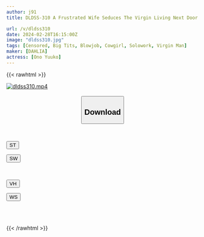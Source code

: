 ```yaml
---
author: j91
title: DLDSS-310 A Frustrated Wife Seduces The Virgin Living Next Door And Rides His Cock In Cowgirl Position Yuko Ono

url: /v/dldss310
date: 2024-02-28T16:15:00Z
image: "dldss310.jpg"
tags: [Censored, Big Tits, Blowjob, Cowgirl, Solowork, Virgin Man]
maker: [DAHLIA]
actress: [Ono Yuuko]
---
```



{{< rawhtml >}}

<div class="video" data-videoid="p1ZwryKR2BFry6d">
    <a href="javascript:;">
        <img src="/v/dldss310/dldss310.jpg" width="WIDTH" height="HEIGHT" alt="dldss310.mp4" loading="lazy">
    </a>
</div>

<script type="text/javascript" src="https://j91.asia/asset/on-demand-st.js"></script>

<br>
  <link rel="stylesheet" href="https://j91.asia/asset/bs5.css">
  
  <center>
  <button class="btn btn-primary" type="button" data-bs-toggle="collapse" data-bs-target=".multi-collapse" aria-expanded="false" aria-controls="multiCollapseExample1 multiCollapseExample2"><h2>Download</h2></button></center>
</p>
<div class="row">
  <div class="col">
    <div class="collapse multi-collapse" id="multiCollapseExample1">
      <div class="card card-body">
	      	      <br>
<div class="buttons">  
<p><a href="https://streamtape.to/v/p1ZwryKR2BFry6d" target="_blank"><button class="btn-hover color-3"><i class="fa fa-download"></i> ST</button></a></p>
<p><a href="https://cdnwish.com/at1988te01o8" target="_blank"><button class="btn-hover color-2"><i class="fa fa-download"></i> SW</button></a></p></div>
    </div>
  </div>
</div>
  <div class="col">
    <div class="collapse multi-collapse" id="multiCollapseExample2">
      <div class="card card-body">
	      <br>
<div class="buttons">
<p><a href="https://vidhidepro.com/f/wfvyjqywtnrr"><button class="btn-hover color-9"><i class="fa fa-download"></i> VH</button></a></p>
<p><a href="https://wolfstream.tv/xmr2rn246aqi"><button class="btn-hover color-8"><i class="fa fa-download"></i> WS</button></a></p></div>
<br><br>
      </div>
    </div>
  </div>
</div>

{{< /rawhtml >}}